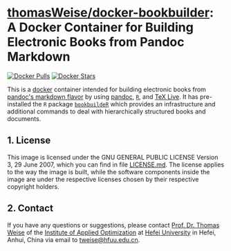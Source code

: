 # [thomasWeise/docker-bookbuilder](http://hub.docker.com/r/thomasweise/docker-bookbuilder/): A Docker Container for Building Electronic Books from Pandoc Markdown

[![Docker Pulls](http://img.shields.io/docker/pulls/thomasweise/docker-bookbuilder.svg)](http://hub.docker.com/r/thomasweise/docker-bookbuilder/)
[![Docker Stars](http://img.shields.io/docker/stars/thomasweise/docker-bookbuilder.svg)](http://hub.docker.com/r/thomasweise/docker-bookbuilder/)

This is a [docker](https://www.docker.com) container intended for building electronic books from [pandoc's markdown flavor](http://pandoc.org/MANUAL.html#pandocs-markdown) by using [pandoc](http://pandoc.org/), [`R`](http://www.r-project.org/), and [TeX Live](http://tug.org/texlive/). It has pre-installed the `R` package [`bookbuildeR`](http://github.com/thomasWeise/bookbuildeR) which provides an infrastructure and additional commands to deal with hierarchically structured books and documents.

## 1. License

This image is licensed under the GNU GENERAL PUBLIC LICENSE Version 3, 29 June 2007, which you can find in file [LICENSE.md](http://github.com/thomasWeise/docker-bookbuilder/blob/master/LICENSE.md). The license applies to the way the image is built, while the software components inside the image are under the respective licenses chosen by their respective copyright holders.

## 2. Contact

If you have any questions or suggestions, please contact
[Prof. Dr. Thomas Weise](http://iao.hfuu.edu.cn/team/director) of the
[Institute of Applied Optimization](http://iao.hfuu.edu.cn/) at
[Hefei University](http://www.hfuu.edu.cn) in
Hefei, Anhui, China via
email to [tweise@hfuu.edu.cn](mailto:tweise@hfuu.edu.cn).

